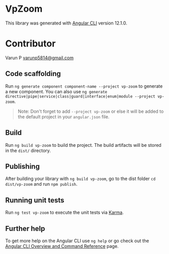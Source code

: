 # VpZoom

This library was generated with [Angular CLI](https://github.com/angular/angular-cli) version 12.1.0.

# Contributor
Varun P <varunp5814@gmail.com>
## Code scaffolding

Run `ng generate component component-name --project vp-zoom` to generate a new component. You can also use `ng generate directive|pipe|service|class|guard|interface|enum|module --project vp-zoom`.
> Note: Don't forget to add `--project vp-zoom` or else it will be added to the default project in your `angular.json` file. 

## Build

Run `ng build vp-zoom` to build the project. The build artifacts will be stored in the `dist/` directory.

## Publishing

After building your library with `ng build vp-zoom`, go to the dist folder `cd dist/vp-zoom` and run `npm publish`.

## Running unit tests

Run `ng test vp-zoom` to execute the unit tests via [Karma](https://karma-runner.github.io).

## Further help

To get more help on the Angular CLI use `ng help` or go check out the [Angular CLI Overview and Command Reference](https://angular.io/cli) page.
